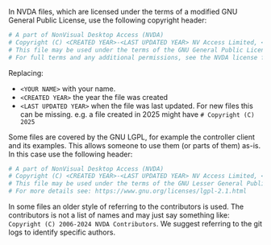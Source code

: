 In NVDA files, which are licensed under the terms of a modified GNU General Public License, use the following copyright header:

```py
# A part of NonVisual Desktop Access (NVDA)
# Copyright (C) <CREATED YEAR>-<LAST UPDATED YEAR> NV Access Limited, <YOUR NAME>
# This file may be used under the terms of the GNU General Public License, version 2 or later, as modified by the NVDA license.
# For full terms and any additional permissions, see the NVDA license file: https://github.com/nvaccess/nvda/blob/master/copying.txt
```

Replacing:
- `<YOUR NAME>` with your name.
- `<CREATED YEAR>` the year the file was created
- `<LAST UPDATED YEAR>` when the file was last updated.
For new files this can be missing.
e.g. a file created in 2025 might have `# Copyright (C) 2025`

Some files are covered by the GNU LGPL, for example the controller client and its examples.
This allows someone to use them (or parts of them) as-is.
In this case use the following header:

```py
# A part of NonVisual Desktop Access (NVDA)
# Copyright (C) <CREATED YEAR>-<LAST UPDATED YEAR> NV Access Limited, <YOUR NAME>
# This file may be used under the terms of the GNU Lesser General Public License, version 2.1 or later.
# For more details see: https://www.gnu.org/licenses/lgpl-2.1.html
```

In some files an older style of referring to the contributors is used.
The contributors is not a list of names and may just say something like:
`Copyright (C) 2006-2024 NVDA Contributors`.
We suggest referring to the git logs to identify specific authors.
